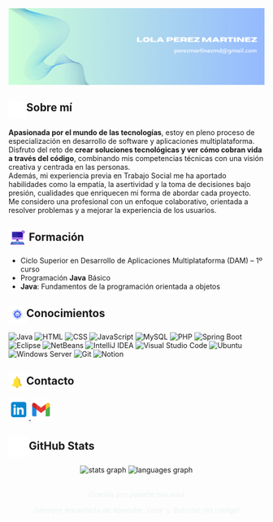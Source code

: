 ![Banner de presentación](Blue%20Modern%20Geometric%20LinkedIn%20Banner%20.png)

## <img src="Information.gif" width="35" style="vertical-align:text-top;"/>Sobre mí

**Apasionada por el mundo de las tecnologías**, estoy en pleno proceso de especialización en desarrollo de software y aplicaciones multiplataforma.  
Disfruto del reto de **crear soluciones tecnológicas y ver cómo cobran vida a través del código**, combinando mis competencias técnicas con una visión creativa y centrada en las personas.  
Además, mi experiencia previa en Trabajo Social me ha aportado habilidades como la empatía, la asertividad y la toma de decisiones bajo presión, cualidades que enriquecen mi forma de abordar cada proyecto.  
Me considero una profesional con un enfoque colaborativo, orientada a resolver problemas y a mejorar la experiencia de los usuarios.  

## <img src="AI Automation.gif" width="35" style="vertical-align:middle;"/> Formación

- Ciclo Superior en Desarrollo de Aplicaciones Multiplataforma (DAM) – 1º curso  
- Programación **Java** Básico
- **Java**: Fundamentos de la programación orientada a objetos

## <img src="Wrench.gif" width="35" style="vertical-align:middle;"/>Conocimientos
![Java](https://img.shields.io/badge/Java-ED8B00?style=for-the-badge&logo=openjdk&logoColor=white)
![HTML](https://img.shields.io/badge/HTML5-E34F26?style=for-the-badge&logo=html5&logoColor=white)
![CSS](https://img.shields.io/badge/CSS3-1572B6?style=for-the-badge&logo=css3&logoColor=white)
![JavaScript](https://img.shields.io/badge/JavaScript-F7DF1E?style=for-the-badge&logo=javascript&logoColor=black)
![MySQL](https://img.shields.io/badge/MySQL-4479A1?style=for-the-badge&logo=mysql&logoColor=white)
![PHP](https://img.shields.io/badge/PHP-777BB4?style=for-the-badge&logo=php&logoColor=white)
![Spring Boot](https://img.shields.io/badge/Spring_Boot-6DB33F?style=for-the-badge&logo=spring&logoColor=white)
![Eclipse](https://img.shields.io/badge/Eclipse-2C2255?style=for-the-badge&logo=eclipse&logoColor=white)
![NetBeans](https://img.shields.io/badge/NetBeans-0078CE?style=for-the-badge&logo=netbeans&logoColor=white)
![IntelliJ IDEA](https://img.shields.io/badge/IntelliJ_IDEA-000000?style=for-the-badge&logo=intellij-idea&logoColor=white)
![Visual Studio Code](https://img.shields.io/badge/VS_Code-007ACC?style=for-the-badge&logo=visual-studio-code&logoColor=white)
![Ubuntu](https://img.shields.io/badge/Ubuntu-E95420?style=for-the-badge&logo=ubuntu&logoColor=white)
![Windows Server](https://img.shields.io/badge/Windows%20Server-0078D6?style=for-the-badge&logo=windows&logoColor=white)
![Git](https://img.shields.io/badge/Git-F05032?style=for-the-badge&logo=git&logoColor=white)
![Notion](https://img.shields.io/badge/Notion-000000?style=for-the-badge&logo=notion&logoColor=white)

## <img src="Notification bell.gif" width="35" style="vertical-align:middle;"/>Contacto
<p align="rigth">
  <a href="https://www.linkedin.com/in/lola-p%C3%A9rez-mart%C3%ADnez-789b42a3/">
    <img src="linkedin.png" width="40" />
  </a>
  <a href="mailto:perezmartinezmd@gmail.com">
    <img src="gmail.png" width="40" />
  </a>
</p>

## <img src="Growth Chart.gif" width="40" style="vertical-align:middle;"/>GitHub Stats 

<div align="center">
  <img src="https://github-readme-stats.vercel.app/api?username=LolaPerezMartinez&show_icons=true&theme=radical" height="150" alt="stats graph" />
  <img src="https://github-readme-stats.vercel.app/api/top-langs/?username=PerezMartinezLola&layout=compact&theme=radical" height="150" alt="languages graph" />
</div>

<br/>

<div align="center" style="color: rgb(237, 243, 243);">
  <p>Gracias por pasarte por aquí</p>
  <p>¡Siempre encantada de aprender, crear y disfrutar del código!</p>
</div>













